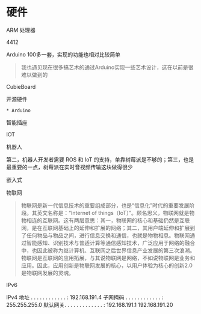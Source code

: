 # 硬件

ARM 处理器


4412

Arduino 100多一套，实现的功能也相对比较简单

> 我也遇见现在很多搞艺术的通过Arduino实现一些艺术设计，这在以前是很难以做到的

CubieBoard

开源硬件

	* Arduino


智能插座

IOT

机器人

第二，机器人开发者需要 ROS 和 IoT 的支持，单靠树莓派是不够的；第三，也是最重要的一点，树莓派在实时音视频传输这块做得很少

嵌入式



物联网


> 物联网是新一代信息技术的重要组成部分，也是“信息化”时代的重要发展阶段。其英文名称是：“Internet of things（IoT）”。顾名思义，物联网就是物物相连的互联网。这有两层意思：其一，物联网的核心和基础仍然是互联网，是在互联网基础上的延伸和扩展的网络；其二，其用户端延伸和扩展到了任何物品与物品之间，进行信息交换和通信，也就是物物相息。物联网通过智能感知、识别技术与普适计算等通信感知技术，广泛应用于网络的融合中，也因此被称为继计算机、互联网之后世界信息产业发展的第三次浪潮。物联网是互联网的应用拓展，与其说物联网是网络，不如说物联网是业务和应用。因此，应用创新是物联网发展的核心，以用户体验为核心的创新2.0是物联网发展的灵魂。

IPv6


 IPv4 地址 . . . . . . . . . . . . : 192.168.191.4
   子网掩码  . . . . . . . . . . . . : 255.255.255.0
   默认网关. . . . . . . . . . . . . : 192.168.191.1
192.168.191.20




